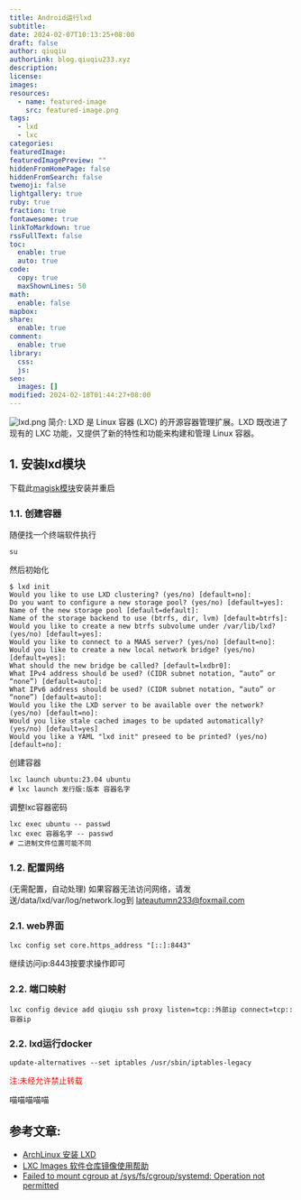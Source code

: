 ```yaml
---
title: Android运行lxd
subtitle: 
date: 2024-02-07T10:13:25+08:00
draft: false
author: qiuqiu
authorLink: blog.qiuqiu233.xyz
description: 
license: 
images: 
resources:
  - name: featured-image
    src: featured-image.png
tags:
  - lxd
  - lxc
categories: 
featuredImage: 
featuredImagePreview: ""
hiddenFromHomePage: false
hiddenFromSearch: false
twemoji: false
lightgallery: true
ruby: true
fraction: true
fontawesome: true
linkToMarkdown: true
rssFullText: false
toc:
  enable: true
  auto: true
code:
  copy: true
  maxShownLines: 50
math:
  enable: false
mapbox: 
share:
  enable: true
comment:
  enable: true
library:
  css: 
  js: 
seo:
  images: []
modified: 2024-02-18T01:44:27+08:00
---
```

![lxd.png](https://999-1257394446.cos.ap-hongkong.myqcloud.com/img/lxd.png)
简介:
LXD 是 Linux 容器 (LXC) 的开源容器管理扩展。LXD 既改进了现有的 LXC 功能，又提供了新的特性和功能来构建和管理 Linux 容器。

<!-- more -->


## 1. 安装lxd模块
下载此[magisk模块](https://alist.qiuqiu233.xyz/d/软件/lxd/lxd-android.zip)安装并重启
### 1.1. 创建容器
随便找一个终端软件执行
```shell
su
```
然后初始化
```shell
$ lxd init
Would you like to use LXD clustering? (yes/no) [default=no]:
Do you want to configure a new storage pool? (yes/no) [default=yes]:
Name of the new storage pool [default=default]:
Name of the storage backend to use (btrfs, dir, lvm) [default=btrfs]:
Would you like to create a new btrfs subvolume under /var/lib/lxd? (yes/no) [default=yes]:
Would you like to connect to a MAAS server? (yes/no) [default=no]:
Would you like to create a new local network bridge? (yes/no) [default=yes]:
What should the new bridge be called? [default=lxdbr0]:
What IPv4 address should be used? (CIDR subnet notation, “auto” or “none”) [default=auto]:
What IPv6 address should be used? (CIDR subnet notation, “auto” or “none”) [default=auto]:
Would you like the LXD server to be available over the network? (yes/no) [default=no]:
Would you like stale cached images to be updated automatically? (yes/no) [default=yes]
Would you like a YAML "lxd init" preseed to be printed? (yes/no) [default=no]:

```
创建容器
```shell
lxc launch ubuntu:23.04 ubuntu
# lxc launch 发行版:版本 容器名字
```
调整lxc容器密码
```shell
lxc exec ubuntu -- passwd
lxc exec 容器名字 -- passwd
# 二进制文件位置可能不同
```
### 1.2. 配置网络
(无需配置，自动处理)
如果容器无法访问网络，请发送/data/lxd/var/log/network.log到
lateautumn233@foxmail.com

### 2.1. web界面
```shell
lxc config set core.https_address "[::]:8443"
```
继续访问ip:8443按要求操作即可
### 2.2. 端口映射
```shell
lxc config device add qiuqiu ssh proxy listen=tcp::外部ip connect=tcp::容器ip
```
### 2.2. lxd运行docker
```shell
update-alternatives --set iptables /usr/sbin/iptables-legacy
```

<span style="color:red">注:未经允许禁止转载</span>



喵喵喵喵喵
## 参考文章:
- [ArchLinux 安装 LXD](https://new.negoces.top/posts/cecd6168/)
- [LXC Images 软件仓库镜像使用帮助](https://mirrors.tuna.tsinghua.edu.cn/help/lxc-images/)
- [Failed to mount cgroup at /sys/fs/cgroup/systemd: Operation not permitted](https://github.com/lxc/lxc/issues/4072)